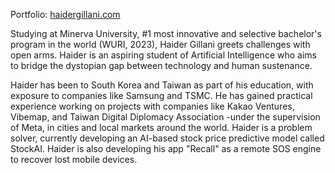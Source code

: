 Portfolio: [haidergillani.com](https://haidergillani.com/)

Studying at Minerva University, #1 most innovative and selective bachelor's program in the world (WURI, 2023), Haider Gillani greets challenges with open arms. Haider is an aspiring student of Artificial Intelligence who aims to bridge the dystopian gap between technology and human sustenance.

Haider has been to South Korea and Taiwan as part of his education, with exposure to companies like Samsung and TSMC. He has gained practical experience working on projects with companies like Kakao Ventures, Vibemap, and Taiwan Digital Diplomacy Association -under the supervision of Meta, in cities and local markets around the world.
Haider is a problem solver, currently developing an AI-based stock price predictive model called StockAI. Haider is also developing his app "Recall" as a remote SOS engine to recover lost mobile devices.

